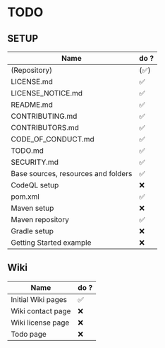 # TODO

## SETUP

| Name                                  | do ?                  |
| -------                               | ------------------    |
| (Repository)                          | (:white_check_mark:)  |
| LICENSE.md                            | :white_check_mark:    |
| LICENSE_NOTICE.md                     | :white_check_mark:    |
| README.md                             | :white_check_mark:    |
| CONTRIBUTING.md                       | :white_check_mark:    |
| CONTRIBUTORS.md                       | :white_check_mark:    |
| CODE_OF_CONDUCT.md                    | :white_check_mark:    |
| TODO.md                               | :white_check_mark:    |
| SECURITY.md                           | :white_check_mark:    |
| Base sources, resources and folders   | :white_check_mark:    |
| CodeQL setup                          | :x:                   |
| pom.xml                               | :white_check_mark:    |
| Maven setup                           | :x:                   |
| Maven repository                      | :white_check_mark:    |
| Gradle setup                          | :x:    				|
| Getting Started example               | :x:                   |

## Wiki

| Name                                  | do ?                  |
| -------                               | ------------------    |
| Initial Wiki pages                    | :white_check_mark:    |
| Wiki contact page                     | :x:                   |
| Wiki license page                     | :x:                   |
| Todo page                             | :x:                   |